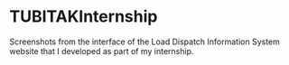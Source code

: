 # TUBITAKInternship
Screenshots from the interface of the Load Dispatch Information System website that I developed as part of my internship.
